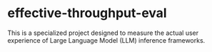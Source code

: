 # effective-throughput-eval
This is a specialized project designed to measure the actual user experience of Large Language Model (LLM) inference frameworks. 

